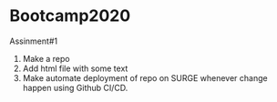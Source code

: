# Bootcamp2020

Assinment#1

1) Make a repo
2) Add html file with some text
3) Make automate deployment of repo on SURGE whenever change happen using Github CI/CD.

